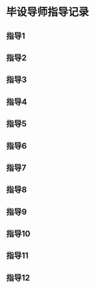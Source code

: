 # 毕设导师指导记录
## 指导1

## 指导2

## 指导3

## 指导4

## 指导5

## 指导6

## 指导7

## 指导8

## 指导9

## 指导10

## 指导11

## 指导12
